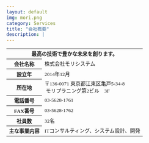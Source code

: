 ```yaml
---
layout: default
img: mori.png
category: Services
title: "会社概要"
description: |
---
```

  <table class="table" style="font-family: fontawesomeregular; font-size:10pt" >
    <tr>
    <th colspan="2">最高の技術で豊かな未来を創ります。</th>
    </tr>
    <tr>
    <th>会社名称</th>
    <td>株式会社モリシステム </td>
    </tr>
    <tr>
    <th>設立年</th>
    <td>2014年12月</td>
    </tr>
    <tr>
    <th>所在地</th>
    <td>〒136-0071 東京都江東区亀戸5-34-8<br/>&nbsp;モリプラニング第2ビル　3F</td>
    </tr>
    <tr>
    <th>電話番号</th>
    <td>03-5628-1761</td>
    <tr>
    <th>FAX番号</th>
    <td>03-5628-1762</td>
    </tr>
    </tr>
    <tr>
    <th>社員数</th>
    <td>32名</td>
    </tr>
    <tr>
    <th>主な事業内容</th>
    <td>ITコンサルティング、システム設計、開発</td>
    </tr>
  </table>
